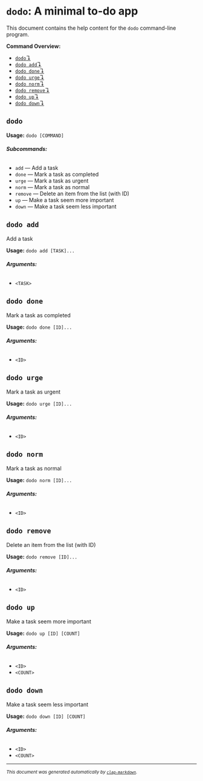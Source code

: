 # `dodo`: A minimal to-do app

This document contains the help content for the `dodo` command-line program.

**Command Overview:**

* [`dodo`↴](#dodo)
* [`dodo add`↴](#dodo-add)
* [`dodo done`↴](#dodo-done)
* [`dodo urge`↴](#dodo-urge)
* [`dodo norm`↴](#dodo-norm)
* [`dodo remove`↴](#dodo-remove)
* [`dodo up`↴](#dodo-up)
* [`dodo down`↴](#dodo-down)

## `dodo`

**Usage:** `dodo [COMMAND]`

###### **Subcommands:**

* `add` — Add a task
* `done` — Mark a task as completed
* `urge` — Mark a task as urgent
* `norm` — Mark a task as normal
* `remove` — Delete an item from the list (with ID)
* `up` — Make a task seem more important
* `down` — Make a task seem less important



## `dodo add`

Add a task

**Usage:** `dodo add [TASK]...`

###### **Arguments:**

* `<TASK>`



## `dodo done`

Mark a task as completed

**Usage:** `dodo done [ID]...`

###### **Arguments:**

* `<ID>`



## `dodo urge`

Mark a task as urgent

**Usage:** `dodo urge [ID]...`

###### **Arguments:**

* `<ID>`



## `dodo norm`

Mark a task as normal

**Usage:** `dodo norm [ID]...`

###### **Arguments:**

* `<ID>`



## `dodo remove`

Delete an item from the list (with ID)

**Usage:** `dodo remove [ID]...`

###### **Arguments:**

* `<ID>`



## `dodo up`

Make a task seem more important

**Usage:** `dodo up [ID] [COUNT]`

###### **Arguments:**

* `<ID>`
* `<COUNT>`



## `dodo down`

Make a task seem less important

**Usage:** `dodo down [ID] [COUNT]`

###### **Arguments:**

* `<ID>`
* `<COUNT>`



<hr/>

<small><i>
    This document was generated automatically by
    <a href="https://crates.io/crates/clap-markdown"><code>clap-markdown</code></a>.
</i></small>
